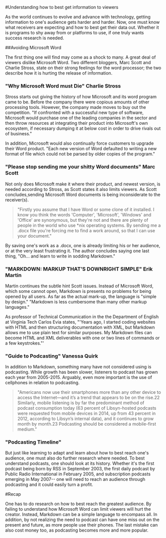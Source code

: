 #Understanding how to best get information to viewers

As the world continues to evolve and advance with technology, getting information to one's audience gets harder and harder. Now, one must know what receivers are expecting and how to best get their data out. Whether it is programs to shy away from or platforms to use, if one truly wants success research is needed.

##Avoiding Microsoft Word

The first thing one will find may come as a shock to many. A great deal of viewers dislike Microsoft Word. Two different bloggers, Marc Scott and Charlie Stross, state on their strong feelings for the word processor; the two describe how it is hurting the release of information.

### "Why Microsoft Word must Die" Charlie Stross
Stross starts out giving the history of how Microsoft and its word program came to be. Before the company there were copious amounts of other processing tools. However, the company made moves to buy out the competition. "If confronted with a successful new type of software, Microsoft would purchase one of the leading companies in the sector and then throw resources at integrating their product into Microsoft's own ecosystem, if necessary dumping it at below cost in order to drive rivals out of business."

In addition, Microsoft would also continually force customers to upgrade their Word product. "Each new version of Word defaulted to writing a new format of file which could not be parsed by older copies of the program."

### "Please stop sending me your shitty Word documents" Marc Scott

Not only does Microsoft make it where their product, and newest version, is needed according to Stross, as Scott states it also limits viewers. As Scott concludes,sending Microsoft Word documents is being inconsiderate to the receiver(s).

>"Firstly you assume that I have Word or some clone of it installed. I know you think the words 'Computer', 'Microsoft', 'Windows' and 'Office' are synonymous, but they're not and there are plenty of people in the world who use *nix operating systems. By sending me a .docx file you're forcing me to find a work around, so that I can use your document."

By saving one's work as a .docx, one is already limiting his or her audience, or at the very least frustrating it. The author concludes saying one last thing, "Oh... and learn to write in sodding Markdown."

### "MARKDOWN: MARKUP THAT’S DOWNRIGHT SIMPLE" Erik Martin

Martin continues the subtle hint Scott issues. Instead of Microsoft Word, which some cannot open, Markdown is presents no problems for being opened by all users. As far as the actual mark-up, the language is  "simple by design." "Markdown is less cumbersome than many other markup languages."

As professor of Technical Communication in the the Department of English at Virginia Tech Carlos Evia states, "'Years ago, I started coding websites with HTML and then structuring documentation with XML, but Markdown allows me to use plain text for similar purposes. My Markdown files can become HTML and XML deliverables with one or two lines of commands or a few keystrokes."'

### "Guide to Podcasting" Vanessa Quirk

In addition to Markdown, something many have not considered using is podcasting. While growth has been slower, listeners to podcast has grown each year from 2005-2015. Arguably, even more important is the use of cellphones in relation to podcasting.
>"Americans now use their smartphones more than any other device to access the Internet—and it’s a trend that appears to be on the rise.22 Similarly, mobile listening is by far the predominant method of podcast consumption today (63 percent of Libsyn-hosted podcasts were requested from mobile devices in 2014, up from 43 percent in 2012, according to Libsyn’s internal data), and it continues to grow month by month.23 Podcasting should be considered a mobile-first medium."

### "Podcasting Timeline"
But just like learning to adapt and learn about how to best reach one's audience, one must also do further research where needed. To best understand podcasts, one should look at its history. Whether it's the first podcast being born by RSS in September 2003, the first daily podcast by Public Radio International in February 2005, and subscription podcasts emerging in May 2007-- one will need to reach an audience through podcasting and it could easily turn a profit.

#Recap

One has to do research on how to best reach the greatest audience. By failing to understand how Microsoft Word can limit viewers will hurt the creator. Instead, Markdown can be a simple language to encompass all. In addition, by not realizing the need to podcast can have one miss out on the present and future, as more people use their phones. The last mistake can also cost money too, as podcasting becomes more and more popular.
